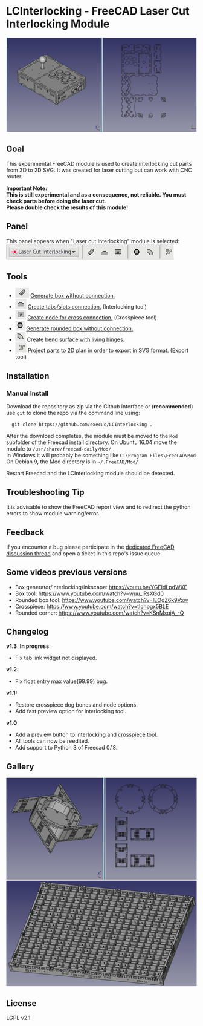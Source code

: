 # LCInterlocking - FreeCAD Laser Cut Interlocking Module

![Illustration](docs/imgs/illustration.png)

## Goal
This experimental FreeCAD module is used to create interlocking cut parts from 3D to 2D SVG. 
It was created for laser cutting but can work with CNC router.  

**Important Note:**  
**This is still experimental and as a consequence, not reliable. You must check parts before doing the laser cut.**  
**Please double check the results of this module!**

## Panel
This panel appears when "Laser cut Interlocking" module is selected:
![Illustration](docs/imgs/panel.png)

## Tools

 * ![Illustration](docs/imgs/box_generator.png) [Generate box without connection.](docs/box_generator.md)
 * ![Illustration](docs/imgs/interlocking.png) [Create tabs/slots connection.](docs/interlocking.md) (Interlocking tool)
 * ![Illustration](docs/imgs/crosspiece.png) [Create node for cross connection.](docs/crosspiece.md) (Crosspiece tool)
 * ![Illustration](docs/imgs/roundedboxgenerator.png) [Generate rounded box without connection.](docs/rounded_box_generator.md)
 * ![Illustration](docs/imgs/living_hinges.png) [Create bend surface with living hinges.](docs/living_hinges.md)
 * ![Illustration](docs/imgs/export.png) [Project parts to 2D plan in order to export in SVG format.](docs/export.md) (Export tool)

## Installation

### Manual Install
Download the repository as zip via the Github interface or (**recommended**) use `git` to clone the repo via the command line using:   
```
  git clone https://github.com/execuc/LCInterlocking .
```

After the download completes, the module must be moved to the `Mod` subfolder of the Freecad install directory. 
On Ubuntu 16.04 move the module to `/usr/share/freecad-daily/Mod/`  
In Windows it will probably be something like `C:\Program Files\FreeCAD\Mod`   
On Debian 9, the Mod directory is in `~/.FreeCAD/Mod/`

Restart Freecad and the LCInterlocking module should be detected.

## Troubleshooting Tip
It is advisable to show the FreeCAD report view and to redirect the python errors to show module warning/error.

## Feedback
If you encounter a bug please participate in the [dedicated FreeCAD discussion thread]() and open a ticket in this repo's issue queue

## Some videos previous versions
 * Box generator/interlocking/inkscape: https://youtu.be/YGFIdLpdWXE
 * Box tool: https://www.youtube.com/watch?v=wuu_lRsXGd0
 * Rounded box tool:  https://www.youtube.com/watch?v=lEOgZ6k9Vxw
 * Crosspiece: https://www.youtube.com/watch?v=tIchogx5BLE
 * Rounded corner: https://www.youtube.com/watch?v=KSnMxqjA_-Q
 
## Changelog
**v1.3: In progress**
 * Fix tab link widget not displayed.

**v1.2:**
 * Fix float entry max value(99.99) bug.
 
**v1.1:**
 * Restore crosspiece dog bones and node options.
 * Add fast preview option for interlocking tool.

**v1.0:**
 * Add a preview button to interlocking and crosspiece tool.
 * All tools can now be reedited.
 * Add support to Python 3 of Freecad 0.18.
 
## Gallery
![Illustration](docs/imgs/illustration2.png)  
![Illustration](docs/imgs/illustration3.png)

## License
LGPL v2.1